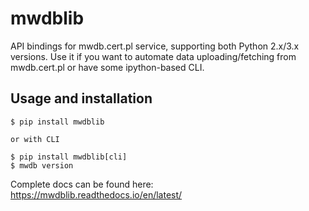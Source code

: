 # mwdblib

API bindings for mwdb.cert.pl service, supporting both Python 2.x/3.x versions. Use it if you want to automate data uploading/fetching from mwdb.cert.pl or have some ipython-based CLI.

## Usage and installation

```
$ pip install mwdblib

or with CLI

$ pip install mwdblib[cli]
$ mwdb version
```

Complete docs can be found here: https://mwdblib.readthedocs.io/en/latest/

